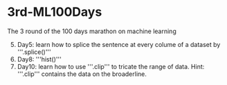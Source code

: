 # 3rd-ML100Days
The 3 round of the 100 days marathon on machine learning

5. Day5: learn how to splice the sentence at every colume of a dataset by '''.splice()'''
8. Day8: '''hist()'''
10. Day10: learn how to use '''.clip''' to tricate the range of data. Hint: '''.clip''' contains the data on the broaderline.